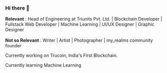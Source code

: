 ### Hi there 👋

<b>Relevant</b> : Head of Engineering at Triunits Pvt. Ltd. | Blockchain Developer | Fullstack Web Developer | Machine Learning | UI/UX Designer | Graphic Designer
</br> </br>
<b>Not so Relevant</b> : Writer | Artist | Photographer | my_realms community founder

Currently working on Trucoin, India's First Blockchain.

Currently learning Machine Learning
<!--
**rishav4101/rishav4101** is a ✨ _special_ ✨ repository because its `README.md` (this file) appears on your GitHub profile.

Here are some ideas to get you started:

- 🔭 I’m currently working on ...
- 🌱 I’m currently learning ...
- 👯 I’m looking to collaborate on ...
- 🤔 I’m looking for help with ...
- 💬 Ask me about ...
- 📫 How to reach me: ...
- 😄 Pronouns: ...
- ⚡ Fun fact: ...
-->
